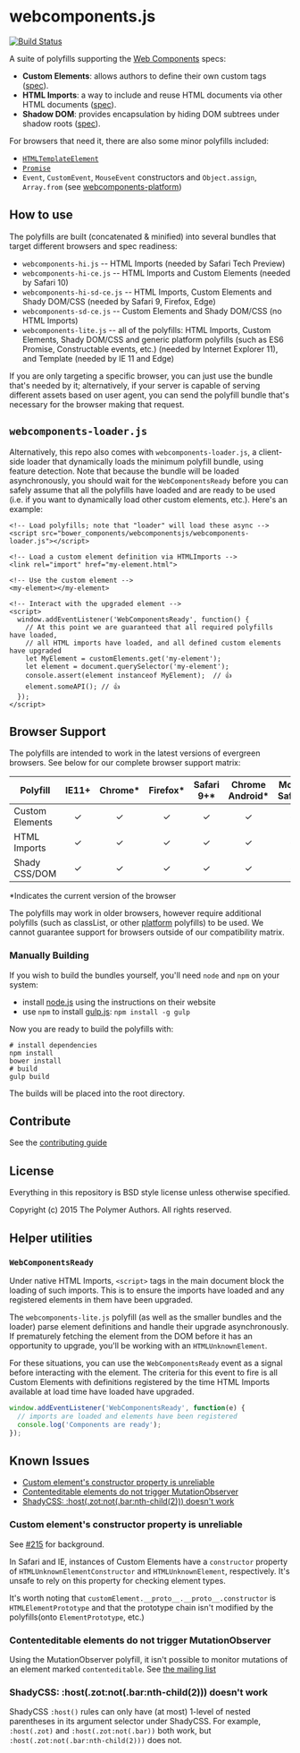 webcomponents.js
================

[![Build Status](https://travis-ci.org/webcomponents/webcomponentsjs.svg?branch=master)](https://travis-ci.org/webcomponents/webcomponentsjs)

A suite of polyfills supporting the [Web Components](http://webcomponents.org) specs:

- **Custom Elements**: allows authors to define their own custom tags ([spec](https://w3c.github.io/webcomponents/spec/custom/)).
- **HTML Imports**: a way to include and reuse HTML documents via other HTML documents ([spec](https://w3c.github.io/webcomponents/spec/imports/)).
- **Shadow DOM**: provides encapsulation by hiding DOM subtrees under shadow roots ([spec](https://w3c.github.io/webcomponents/spec/shadow/)).

For browsers that need it, there are also some minor polyfills included:
- [`HTMLTemplateElement`](https://github.com/webcomponents/template)
- [`Promise`](https://github.com/stefanpenner/es6-promise)
- `Event`, `CustomEvent`, `MouseEvent` constructors and `Object.assign`, `Array.from` (see [webcomponents-platform](https://github.com/webcomponents/webcomponents-platform))

## How to use

The polyfills are built (concatenated & minified) into several bundles that target
different browsers and spec readiness:

- `webcomponents-hi.js` -- HTML Imports (needed by Safari Tech Preview)
- `webcomponents-hi-ce.js` -- HTML Imports and Custom Elements (needed by Safari 10)
- `webcomponents-hi-sd-ce.js` -- HTML Imports, Custom Elements and Shady DOM/CSS (needed by Safari 9, Firefox, Edge)
- `webcomponents-sd-ce.js` -- Custom Elements and Shady DOM/CSS (no HTML Imports)
- `webcomponents-lite.js` -- all of the polyfills: HTML Imports, Custom Elements, Shady DOM/CSS and generic platform polyfills (such as ES6 Promise, Constructable events, etc.) (needed by Internet Explorer 11), and Template (needed by IE 11 and Edge)

If you are only targeting a specific browser, you can just use the bundle that's
needed by it; alternatively, if your server is capable of serving different assets based on user agent, you can send the polyfill bundle that's necessary for the browser making that request.

## `webcomponents-loader.js`

Alternatively, this repo also comes with `webcomponents-loader.js`, a client-side
loader that dynamically loads the minimum polyfill bundle, using feature detection.
Note that because the bundle will be loaded asynchronously, you should wait for the `WebComponentsReady` before you can safely assume that all the polyfills have
loaded and are ready to be used (i.e. if you want to dynamically load other custom
elements, etc.). Here's an example:

```
<!-- Load polyfills; note that "loader" will load these async -->
<script src="bower_components/webcomponentsjs/webcomponents-loader.js"></script>

<!-- Load a custom element definition via HTMLImports -->
<link rel="import" href="my-element.html">

<!-- Use the custom element -->
<my-element></my-element>

<!-- Interact with the upgraded element -->
<script>
  window.addEventListener('WebComponentsReady', function() {
    // At this point we are guaranteed that all required polyfills have loaded,
    // all HTML imports have loaded, and all defined custom elements have upgraded
    let MyElement = customElements.get('my-element');
    let element = document.querySelector('my-element');
    console.assert(element instanceof MyElement);  // 👍
    element.someAPI(); // 👍
  });
</script>
```

## Browser Support

The polyfills are intended to work in the latest versions of evergreen browsers. See below
for our complete browser support matrix:

| Polyfill   | IE11+ | Chrome* | Firefox* | Safari 9+* | Chrome Android* | Mobile Safari* |
| ---------- |:-----:|:-------:|:--------:|:----------:|:---------------:|:--------------:|
| Custom Elements | ✓ | ✓ | ✓ | ✓ | ✓| ✓ |
| HTML Imports |  ✓ | ✓ | ✓ | ✓| ✓| ✓ |
| Shady CSS/DOM |  ✓ | ✓ | ✓ | ✓ | ✓ | ✓ |

\*Indicates the current version of the browser

The polyfills may work in older browsers, however require additional polyfills (such as classList, or other [platform](https://github.com/webcomponents/webcomponents-platform)
polyfills) to be used. We cannot guarantee support for browsers outside of our compatibility matrix.


### Manually Building

If you wish to build the bundles yourself, you'll need `node` and `npm` on your system:

 * install [node.js](http://nodejs.org/) using the instructions on their website
 * use `npm` to install [gulp.js](http://gulpjs.com/): `npm install -g gulp`

Now you are ready to build the polyfills with:

    # install dependencies
    npm install
    bower install
    # build
    gulp build

The builds will be placed into the root directory.

## Contribute

See the [contributing guide](CONTRIBUTING.md)

## License

Everything in this repository is BSD style license unless otherwise specified.

Copyright (c) 2015 The Polymer Authors. All rights reserved.

## Helper utilities

### `WebComponentsReady`

Under native HTML Imports, `<script>` tags in the main document block the loading of such imports. This is to ensure the imports have loaded and any registered elements in them have been upgraded.

The `webcomponents-lite.js` polyfill (as well as the smaller bundles and the loader) parse element definitions and handle their upgrade asynchronously. If prematurely fetching the element from the DOM before it has an opportunity to upgrade, you'll be working with an `HTMLUnknownElement`.

For these situations, you can use the `WebComponentsReady` event as a signal before interacting with the element. The criteria for this event to fire is all Custom Elements with definitions registered by the time HTML Imports available at load time have loaded have upgraded.

```js
window.addEventListener('WebComponentsReady', function(e) {
  // imports are loaded and elements have been registered
  console.log('Components are ready');
});
```

## Known Issues

  * [Custom element's constructor property is unreliable](#constructor)
  * [Contenteditable elements do not trigger MutationObserver](#contentedit)
  * [ShadyCSS: :host(.zot:not(.bar:nth-child(2))) doesn't work](#nestedparens)

### Custom element's constructor property is unreliable <a id="constructor"></a>
See [#215](https://github.com/webcomponents/webcomponentsjs/issues/215) for background.

In Safari and IE, instances of Custom Elements have a `constructor` property of `HTMLUnknownElementConstructor` and `HTMLUnknownElement`, respectively. It's unsafe to rely on this property for checking element types.

It's worth noting that `customElement.__proto__.__proto__.constructor` is `HTMLElementPrototype` and that the prototype chain isn't modified by the polyfills(onto `ElementPrototype`, etc.)

### Contenteditable elements do not trigger MutationObserver <a id="contentedit"></a>
Using the MutationObserver polyfill, it isn't possible to monitor mutations of an element marked `contenteditable`.
See [the mailing list](https://groups.google.com/forum/#!msg/polymer-dev/LHdtRVXXVsA/v1sGoiTYWUkJ)

### ShadyCSS: :host(.zot:not(.bar:nth-child(2))) doesn't work <a id="nestedparens"></a>
ShadyCSS `:host()` rules can only have (at most) 1-level of nested parentheses in its argument selector under ShadyCSS. For example, `:host(.zot)` and `:host(.zot:not(.bar))` both work, but `:host(.zot:not(.bar:nth-child(2)))` does not.
